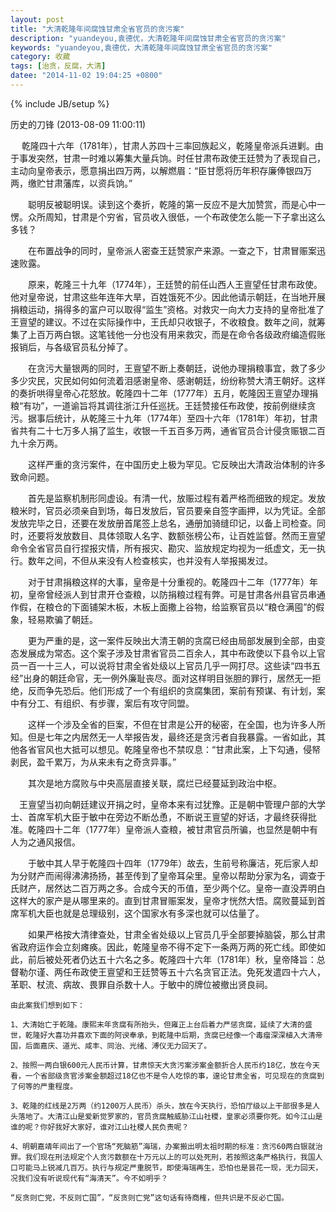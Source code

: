 ```yaml
---
layout: post
title: "大清乾隆年间腐蚀甘肃全省官员的贪污案"
description: "yuandeyou,袁德优，大清乾隆年间腐蚀甘肃全省官员的贪污案"
keywords: "yuandeyou,袁德优，大清乾隆年间腐蚀甘肃全省官员的贪污案"
category: 收藏
tags: [治贪，反腐，大清]
datee: "2014-11-02 19:04:25 +0800"
---
```

{% include JB/setup %}

历史的刀锋 (2013-08-09 11:00:11)

　  乾隆四十六年（1781年），甘肃人苏四十三率回族起义，乾隆皇帝派兵进剿。由于事发突然，甘肃一时难以筹集大量兵饷。时任甘肃布政使王廷赞为了表现自己，主动向皇帝表示，愿意捐出四万两，以解燃眉：“臣甘愿将历年积存廉俸银四万两，缴贮甘肃藩库，以资兵饷。”　　

　　聪明反被聪明误。读到这个奏折，乾隆的第一反应不是大加赞赏，而是心中一愣。众所周知，甘肃是个穷省，官员收入很低，一个布政使怎么能一下子拿出这么多钱？

　　在布置战争的同时，皇帝派人密查王廷赞家产来源。一查之下，甘肃冒赈案迅速败露。　　

　　原来，乾隆三十九年（1774年），王廷赞的前任山西人王亶望任甘肃布政使。他对皇帝说，甘肃这些年连年大旱，百姓饿死不少。因此他请示朝廷，在当地开展捐粮运动，捐得多的富户可以取得“监生”资格。对救灾一向大力支持的皇帝批准了王亶望的建议。不过在实际操作中，王氏却只收银子，不收粮食。数年之间，就筹集了上百万两白银。这笔钱他一分也没有用来救灾，而是在命令各级政府编造假账报销后，与各级官员私分掉了。　

<!-- more -->

　　在贪污大量银两的同时，王亶望不断上奏朝廷，说他办理捐粮事宜，救了多少多少灾民，灾民如何如何流着泪感谢皇帝、感谢朝廷，纷纷称赞大清王朝好。这样的奏折哄得皇帝心花怒放。乾隆四十二年（1777年）五月，乾隆因王亶望办理捐粮“有功”，一道谕旨将其调往浙江升任巡抚。王廷赞接任布政使，按前例继续贪污。据事后统计，从乾隆三十九年（1774年）至四十六年（1781年）年初，甘肃省共有二十七万多人捐了监生，收银一千五百多万两，通省官员合计侵贪赈银二百九十余万两。

　　这样严重的贪污案件，在中国历史上极为罕见。它反映出大清政治体制的许多致命问题。　　

　　首先是监察机制形同虚设。有清一代，放赈过程有着严格而细致的规定。发放粮米时，官员必须亲自到场，每日发放后，官员要亲自签字画押，以为凭证。全部发放完毕之日，还要在发放册首尾签上总名，通册加骑缝印记，以备上司检查。同时，还要将发放数目、具体领取人名字、数额张榜公布，让百姓监督。然而王亶望命令全省官员自行捏报灾情，所有报灾、勘灾、监放规定均视为一纸虚文，无一执行。数年之间，不但从来没有人检查核实，也并没有人举报揭发过。　　

　　对于甘肃捐粮这样的大事，皇帝是十分重视的。乾隆四十二年（1777年）年初，皇帝曾经派人到甘肃开仓查粮，以防捐粮过程有弊。可是甘肃各州县官员串通作假，在粮仓的下面铺架木板，木板上面撒上谷物，给监察官员以“粮仓满囤”的假象，轻易欺骗了朝廷。　　

　　更为严重的是，这一案件反映出大清王朝的贪腐已经由局部发展到全部，由变态发展成为常态。这个案子涉及甘肃省官员二百余人，其中布政使以下县令以上官员一百一十三人，可以说将甘肃全省处级以上官员几乎一网打尽。这些读“四书五经”出身的朝廷命官，无一例外廉耻丧尽。面对这样明目张胆的罪行，居然无一拒绝，反而争先恐后。他们形成了一个有组织的贪腐集团，案前有预谋、有计划，案中有分工、有组织、有步骤，案后有攻守同盟。　　

　　这样一个涉及全省的巨案，不但在甘肃是公开的秘密，在全国，也为许多人所知。但是七年之内居然无一人举报告发，最终还是贪污者自我暴露。一省如此，其他各省官风也大抵可以想见。乾隆皇帝也不禁叹息：“甘肃此案，上下勾通，侵帑剥民，盈千累万，为从来未有之奇贪异事。”

　　其次是地方腐败与中央高层直接关联，腐烂已经蔓延到政治中枢。

  　王亶望当初向朝廷建议开捐之时，皇帝本来有过犹豫。正是朝中管理户部的大学士、首席军机大臣于敏中在旁边不断怂恿，不断说王亶望的好话，才最终获得批准。乾隆四十二年（1777年）皇帝派人查粮，被甘肃官员所骗，也显然是朝中有人为之通风报信。　　
  
　　于敏中其人早于乾隆四十四年（1779年）故去，生前号称廉洁，死后家人却为分财产而闹得沸沸扬扬，甚至传到了皇帝耳朵里。皇帝以帮助分家为名，调查于氏财产，居然达二百万两之多。合成今天的币值，至少两个亿。皇帝一直没弄明白这样大的家产是从哪里来的。直到甘肃冒赈案发，皇帝才恍然大悟。腐败蔓延到首席军机大臣也就是总理级别，这个国家水有多深也就可以估量了。

　　如果严格按大清律查处，甘肃全省处级以上官员几乎全部要掉脑袋，那么甘肃省政府运作会立刻瘫痪。因此，乾隆皇帝不得不定下一条两万两的死亡线。即使如此，前后被处死者仍达五十六名之多。乾隆四十六年（1781年）秋，皇帝降旨：总督勒尔谨、两任布政使王亶望和王廷赞等五十六名贪官正法。免死发遣四十六人，革职、杖流、病故、畏罪自杀数十人。于敏中的牌位被撤出贤良祠。


    由此案我们想到如下：

    1、大清始亡于乾隆。康熙末年贪腐有所抬头，但雍正上台后着力严惩贪腐，延续了大清的盛世，乾隆好大喜功并喜欢下面的阿谀奉承，到乾隆中后期，贪腐已经像一个毒瘤深深植入大清帝国，后面嘉庆、道光、咸丰、同治、光绪、溥仪无力回天了。

    2、按照一两白银600元人民币计算，甘肃惊天大贪污案涉案金额折合人民币约18亿，放在今天看，一个省部级贪官涉案金额超过18亿也不是令人吃惊的事，遑论甘肃全省，可见现在的贪腐到了何等的严重程度。

    3、乾隆的红线是2万两（约1200万人民币）杀头，放在今天执行，恐怕厅级以上干部很多是人头落地了。大清江山是爱新觉罗家的，官员贪腐触威胁江山社稷，皇家必须要你死。如今江山是谁的呢？你好我好大家好，谁对江山社稷人民负责呢？

    4、明朝嘉靖年间出了一个官场“死脑筋”海瑞，办案搬出明太祖时期的标准：贪污60两白银就治罪。我们现在刑法规定个人贪污数额在十万元以上的可以处死刑，若按照这条严格执行，我国人口可能马上锐减几百万。执行与规定严重脱节，即使海瑞再生，恐怕也是昙花一现，无力回天，况我们没有听说现代有“海清天”。今不如明乎？

    “反贪则亡党，不反则亡国”，“反贪则亡党”这句话有待商榷，但共识是不反必亡国。
